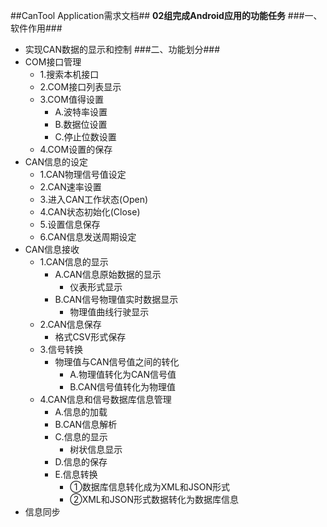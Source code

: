##CanTool Application需求文档##
**02组完成Android应用的功能任务**
###一、软件作用###
- 实现CAN数据的显示和控制
###二、功能划分###
- COM接口管理
	- 1.搜索本机接口
	- 2.COM接口列表显示
	- 3.COM值得设置
		- A.波特率设置
		- B.数据位设置
		- C.停止位数设置
	- 4.COM设置的保存
- CAN信息的设定
	- 1.CAN物理信号值设定
	- 2.CAN速率设置
	- 3.进入CAN工作状态(Open)
	- 4.CAN状态初始化(Close)
	- 5.设置信息保存
	- 6.CAN信息发送周期设定
- CAN信息接收
	- 1.CAN信息的显示
		- A.CAN信息原始数据的显示
			- 仪表形式显示
		- B.CAN信号物理值实时数据显示
			- 物理值曲线行驶显示
	- 2.CAN信息保存
		- 格式CSV形式保存
	- 3.信号转换
		- 物理值与CAN信号值之间的转化
			- A.物理值转化为CAN信号值
			- B.CAN信号值转化为物理值
	- 4.CAN信息和信号数据库信息管理
		- A.信息的加载
		- B.CAN信息解析
		- C.信息的显示
			- 树状信息显示
		- D.信息的保存
		- E.信息转换
			- ①数据库信息转化成为XML和JSON形式
			- ②XML和JSON形式数据转化为数据库信息
- 信息同步   